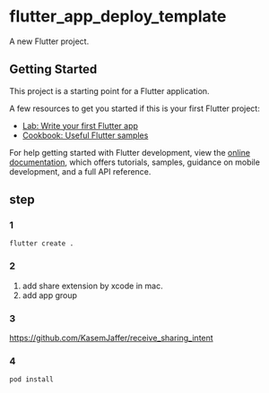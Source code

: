 # flutter_app_deploy_template

A new Flutter project.

## Getting Started

This project is a starting point for a Flutter application.

A few resources to get you started if this is your first Flutter project:

- [Lab: Write your first Flutter app](https://docs.flutter.dev/get-started/codelab)
- [Cookbook: Useful Flutter samples](https://docs.flutter.dev/cookbook)

For help getting started with Flutter development, view the
[online documentation](https://docs.flutter.dev/), which offers tutorials,
samples, guidance on mobile development, and a full API reference.

## step
### 1
```
flutter create .
```

### 2
1. add share extension by xcode in mac.
2. add app group

### 3
https://github.com/KasemJaffer/receive_sharing_intent

### 4
```
pod install
```